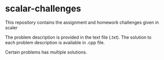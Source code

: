 # scalar-challenges
This repository contains the assignment and homework challenges given in scaler

The problem description is provided in the text file (.txt).
The solution to each problem description is available in .cpp file.

Certain problems has multiple solutions.
